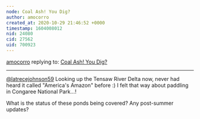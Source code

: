 ```yaml
---
node: Coal Ash! You Dig?
author: amocorro
created_at: 2020-10-29 21:46:52 +0000
timestamp: 1604008012
nid: 24080
cid: 27562
uid: 700923
---
```




[amocorro](../profile/amocorro) replying to: [Coal Ash! You Dig?](../notes/latrecejohnson59/07-01-2020/coal-ash-you-dig)

----
[@latrecejohnson59](/profile/latrecejohnson59) Looking up the Tensaw River Delta now, never had heard it called "America's Amazon" before :) I felt that way about paddling in Congaree National Park...!

What is the status of these ponds being covered? Any post-summer updates? 